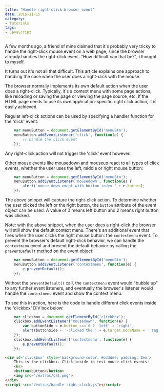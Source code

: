 ```yaml
---
title: "Handle right-click browser event"
date: 2016-11-15
category:
- Tutorials
tags:
- JavaScript
---
```


A few months ago, a friend of mine claimed that it's probably very tricky to handle the right-click mouse event on a web page, since the browser already handles the right-click event. "How difficult can that be?", i thought to myself.

It turns out it's not all that difficult. This article explains one approach to handling the case when the user does a right-click with the mouse.

The browser normally implements its own default action when the user does a right-click. Typically, it's a context menu with some page actions, like reloading or saving the page or viewing the page source, etc. If the HTML page needs to use its own application-specific right click action, it is easily achieved.

Regular left-click actions can be used by specifying a handler function for the 'click' event:

```javascript
    var menuButton = document.getElementById('menuBtn');
    menuButton.addEventListener('click', function(e) {
        // handle the click event
    });
```

Any right-click action will not trigger the 'click' event however.

Other mouse events like mousedown and mouseup react to all types of click events, whether the user uses the left, middle or right mouse button:

```javascript
    var menuButton = document.getElementById('menuBtn');
    menuButton.addEventListener('mousedown', function(e) {
        alert('mouse down event with button index ' + e.button);
    });
```

The above snippet will capture the right-click action. To determine whether the user clicked the left or the right button, the `button` attribute of the event object can be used. A value of 0 means left button and 2 means right button was clicked.

Note: with the above snippet, when the user does a right-click the browser will still show the default context menu. There's an additional event that fires when the user clicks the right mouse button: the `contextmenu` event. To prevent the browser's default right-click behavior, we can handle the `contextmenu` event and prevent the default behavior by calling the `preventDefault` method on the event object:

```javascript
    var menuButton = document.getElementById('menuBtn');
    menuButton.addEventListener('contextmenu', function(e) {
        e.preventDefault();
    });
```

Without the `preventDefault()` call, the `contextmenu` event would "bubble up" to any further event listeners, and eventually the browser's listener would handle the `contextmenu` event and show the context menu.

To see this in action, here is the code to handle different click events inside the 'clickbox' DIV box below:

```javascript
    var clickbox = document.getElementById('clickbox');
    clickbox.addEventListener('mousedown', function(e) {
        var buttonSide = e.button === 0 ? 'left' : 'right';
        alert(buttonSide + '-clicked the ' + e.target.nodeName + ' tag');
    });
    clickbox.addEventListener('contextmenu', function(e) {
        e.preventDefault();
    });
```

```html
<div id='clickbox' style='background-color: #ddddee; padding: 2em'>
    This is the clickbox. Click inside to test mouse click events!
    <hr>
    <button>button</button>
    <img src='/extras/cat.png'>
</div>
<script src="/extras/handle-right-click.js"></script>
```


